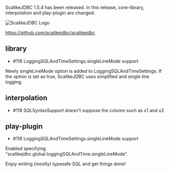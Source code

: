 ScalikeJDBC 1.5.4 has been released. In this release, core-library, interpolation and play-plugin are changed.

![ScalikeJDBC Logo](https://raw.github.com/scalikejdbc/scalikejdbc/master/logo.png)

https://github.com/scalikejdbc/scalikejdbc

## library

- #118 LoggingSQLAndTimeSettings.singleLineMode support

Newly singleLineMode option is added to LoggingSQLAndTimeSettings. If the option is set as true, ScalikeJDBC uses simplified and single line logging.

## interpolation

- #119 SQLSyntaxSupport doesn't suppose the column such as x1 and x2

## play-plugin

- #118 LoggingSQLAndTimeSettings.singleLineMode support

Enabled specifying "scalikejdbc.global.loggingSQLAndTime.singleLineMode".


Enjoy writing (mostly) typesafe SQL and get things done!

